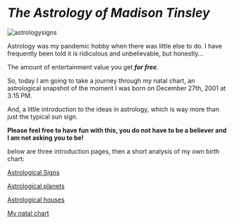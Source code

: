 # _The Astrology of Madison Tinsley_
![astrologysigns](https://encrypted-tbn0.gstatic.com/images?q=tbn:ANd9GcRzGEKMGP0LmfRYolyHbe0tcOYd61wCrPK14g&usqp=CAU)

Astrology was my pandemic hobby when there was little else to do.
I have frequently been told it is ridiculous and unbelievable, but honestly...

The amount of entertainment value you get _**for free**_.

So, today I am going to take a journey through my natal chart, an astrological snapshot of the moment I was born on December 27th, 2001 at 3:15 PM.

And, a little introduction to the ideas in astrology, which is way more than just the typical sun sign.

**Please feel free to have fun with this, you do not have to be a believer and I am not asking you to be!**

below are three introduction pages, then a short analysis of my own birth chart:

[Astrological Signs](https://github.com/madisontinsley/astrologyofmads/blob/main/signs.md)

[Astrological planets](https://github.com/madisontinsley/astrologyofmads/blob/main/placements.md)

[Astrological houses](https://github.com/madisontinsley/astrologyofmads/blob/main/houses.md)

[My natal chart](https://github.com/madisontinsley/astrologyofmads/blob/main/natal.md)
